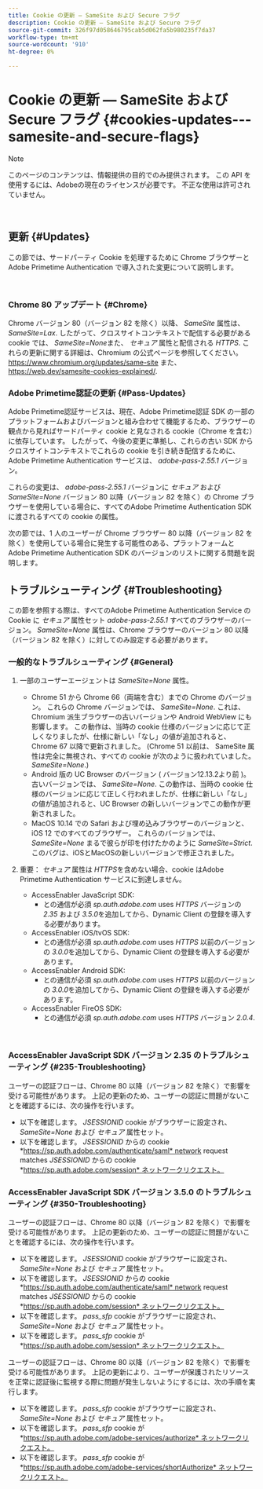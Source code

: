 ```yaml
---
title: Cookie の更新 — SameSite および Secure フラグ
description: Cookie の更新 — SameSite および Secure フラグ
source-git-commit: 326f97d058646795cab5d062fa5b980235f7da37
workflow-type: tm+mt
source-wordcount: '910'
ht-degree: 0%

---
```




# Cookie の更新 — SameSite および Secure フラグ {#cookies-updates---samesite-and-secure-flags}

>[!NOTE]
>
>このページのコンテンツは、情報提供の目的でのみ提供されます。 この API を使用するには、Adobeの現在のライセンスが必要です。 不正な使用は許可されていません。

</br>


## 更新 {#Updates}

この節では、サードパーティ Cookie を処理するために Chrome ブラウザーとAdobe Primetime Authentication で導入された変更について説明します。

 

### Chrome 80 アップデート {#Chrome}

Chrome バージョン 80（バージョン 82 を除く）以降、 *SameSite* 属性は、 *SameSite=Lax*. したがって、クロスサイトコンテキストで配信する必要がある cookie では、 *SameSite=None*&#x200B;また、 *セキュア* 属性と配信される *HTTPS*. これらの更新に関する詳細は、Chromium の公式ページを参照してください。 <https://www.chromium.org/updates/same-site> また、 <https://web.dev/samesite-cookies-explained/>.


### Adobe Primetime認証の更新 {#Pass-Updates}

Adobe Primetime認証サービスは、現在、Adobe Primetime認証 SDK の一部のプラットフォームおよびバージョンと組み合わせて機能するため、ブラウザーの観点から見ればサードパーティ cookie と見なされる cookie（Chrome を含む）に依存しています。 したがって、今後の変更に準拠し、これらの古い SDK からクロスサイトコンテキストでこれらの cookie を引き続き配信するために、Adobe Primetime Authentication サービスは、 *adobe-pass-2.55.1* バージョン。

これらの変更は、 *adobe-pass-2.55.1* バージョンに *セキュア* および *SameSite=None* バージョン 80 以降（バージョン 82 を除く）の Chrome ブラウザーを使用している場合に、すべてのAdobe Primetime Authentication SDK に渡されるすべての cookie の属性。

次の節では、1 人のユーザーが Chrome ブラウザー 80 以降（バージョン 82 を除く）を使用している場合に発生する可能性のある、プラットフォームとAdobe Primetime Authentication SDK のバージョンのリストに関する問題を説明します。

## トラブルシューティング {#Troubleshooting}

この節を参照する際は、すべてのAdobe Primetime Authentication Service の Cookie に *セキュア* 属性セット *adobe-pass-2.55.1* すべてのブラウザーのバージョン。 *SameSite=None* 属性は、Chrome ブラウザーのバージョン 80 以降（バージョン 82 を除く）に対してのみ設定する必要があります。


### 一般的なトラブルシューティング {#General}

1. 一部のユーザーエージェントは *SameSite=None* 属性。

   - Chrome 51 から Chrome 66（両端を含む）までの Chrome のバージョン。 これらの Chrome バージョンでは、 *SameSite=None*. これは、Chromium 派生ブラウザーの古いバージョンや Android WebView にも影響します。 この動作は、当時の cookie 仕様のバージョンに応じて正しくなりましたが、仕様に新しい「なし」の値が追加されると、Chrome 67 以降で更新されました。 (Chrome 51 以前は、 SameSite 属性は完全に無視され、すべての cookie が次のように扱われていました。 *SameSite=None*.)
   - Android 版の UC Browser のバージョン ( バージョン12.13.2より前 )。古いバージョンでは、 *SameSite=None*. この動作は、当時の cookie 仕様のバージョンに応じて正しく行われましたが、仕様に新しい「なし」の値が追加されると、UC Browser の新しいバージョンでこの動作が更新されました。
   - MacOS 10.14 での Safari および埋め込みブラウザーのバージョンと、iOS 12 でのすべてのブラウザー。 これらのバージョンでは、 *SameSite=None* まるで彼らが印を付けたかのように *SameSite=Strict*. このバグは、iOSとMacOSの新しいバージョンで修正されました。


1. 重要： *セキュア* 属性は *HTTPS*&#x200B;を含めない場合、cookie はAdobe Primetime Authentication サービスに到達しません。

   - AccessEnabler JavaScript SDK:
      - との通信が必須 *sp.auth.adobe.com* uses *HTTPS* バージョンの *2.35* および *3.5.0*&#x200B;を追加してから、Dynamic Client の登録を導入する必要があります。
   - AccessEnabler iOS/tvOS SDK:
      - との通信が必須 *sp.auth.adobe.com* uses *HTTPS* 以前のバージョンの *3.0.0*&#x200B;を追加してから、Dynamic Client の登録を導入する必要があります。
   - AccessEnabler Android SDK:
      - との通信が必須 *sp.auth.adobe.com* uses *HTTPS* 以前のバージョンの *3.0.0*&#x200B;を追加してから、Dynamic Client の登録を導入する必要があります。
   - AccessEnabler FireOS SDK:
      - との通信が必須 *sp.auth.adobe.com* uses *HTTPS* バージョン *2.0.4*.

</br>

### AccessEnabler JavaScript SDK バージョン 2.35 のトラブルシューティング {#235-Troubleshooting}

ユーザーの認証フローは、Chrome 80 以降（バージョン 82 を除く）で影響を受ける可能性があります。 上記の更新のため、ユーザーの認証に問題がないことを確認するには、次の操作を行います。

- 以下を確認します。 *JSESSIONID* cookie がブラウザーに設定され、 *SameSite=None* および *セキュア* 属性セット。 
- 以下を確認します。 *JSESSIONID* からの cookie *https://sp.auth.adobe.com/authenticate/saml* network request matches *JSESSIONID* からの cookie *https://sp.auth.adobe.com/session* ネットワークリクエスト。


### AccessEnabler JavaScript SDK バージョン 3.5.0 のトラブルシューティング {#350-Troubleshooting}

ユーザーの認証フローは、Chrome 80 以降（バージョン 82 を除く）で影響を受ける可能性があります。 上記の更新のため、ユーザーの認証に問題がないことを確認するには、次の操作を行います。

- 以下を確認します。 *JSESSIONID* cookie がブラウザーに設定され、 *SameSite=None* および *セキュア* 属性セット。 
- 以下を確認します。 *JSESSIONID* からの cookie *https://sp.auth.adobe.com/authenticate/saml* network request matches *JSESSIONID* からの cookie *https://sp.auth.adobe.com/session* ネットワークリクエスト。
- 以下を確認します。 *pass\_sfp* cookie がブラウザーに設定され、 *SameSite=None* および *セキュア* 属性セット。
- 以下を確認します。 *pass\_sfp* cookie が *https://sp.auth.adobe.com/session* ネットワークリクエスト。


ユーザーの認証フローは、Chrome 80 以降（バージョン 82 を除く）で影響を受ける可能性があります。 上記の更新により、ユーザーが保護されたリソースを正常に認証後に監視する際に問題が発生しないようにするには、次の手順を実行します。

- 以下を確認します。 *pass\_sfp* cookie がブラウザーに設定され、 *SameSite=None* および *セキュア* 属性セット。
- 以下を確認します。 *pass\_sfp* cookie が *https://sp.auth.adobe.com/adobe-services/authorize* ネットワークリクエスト。
- 以下を確認します。 *pass\_sfp* cookie が *https://sp.auth.adobe.com/adobe-services/shortAuthorize* ネットワークリクエスト。
